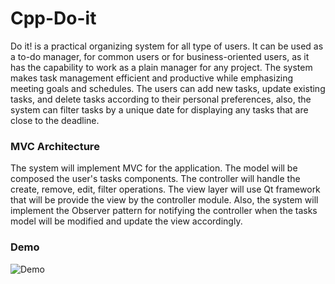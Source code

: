 # Cpp-Do-it
Do it! is a practical organizing system for all type of users. It can be used as a to-do manager, for common users
or for business-oriented users, as it has the capability to work as a plain manager for any project.
The system makes task management efficient and productive while emphasizing meeting goals and schedules.
The users can add new tasks, update existing tasks, and delete tasks according to their personal preferences,
also, the system can filter tasks by a unique date for displaying any tasks that are close to the deadline.

### MVC Architecture
The system will implement MVC for the application. The model will be composed the user's tasks
components. The controller will handle the create, remove, edit, filter operations.
The view layer will use Qt framework that will be provide the view by the controller module.
Also, the system will implement the Observer pattern for notifying the controller when the tasks model
will be modified and update the view accordingly.

### Demo
![Demo](https://i.imgur.com/ieTnwT0.png)
